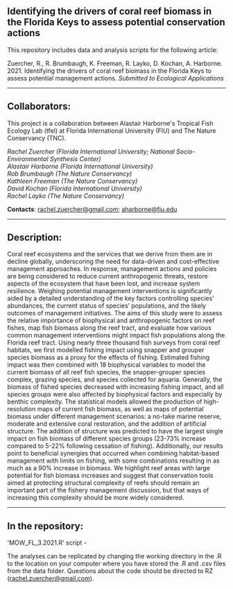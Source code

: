 ## Identifying the drivers of coral reef biomass in the Florida Keys to assess potential conservation actions

This repository includes data and analysis scripts for the following article:

Zuercher, R., R. Brumbaugh, K. Freeman, R. Layko, D. Kochan, A. Harborne. 2021. Identifying the drivers of coral reef biomass in the Florida Keys to assess potential management actions. *Submitted to Ecological Applications*

---
## Collaborators:
This project is a collaboration between Alastair Harborne's Tropical Fish Ecology Lab (tfel) at Florida International University (FIU) and The Nature Conservancy (TNC). 

*Rachel Zuercher (Florida International University; National Socio-Environmental Synthesis Center)*    
*Alastair Harborne (Florida International University)*    
*Rob Brumbaugh (The Nature Conservancy)*    
*Kathleen Freeman (The Nature Conservancy)*    
*David Kochan (Florida International University)*     
*Rachel Layko (The Nature Conservancy)*    

**Contacts**: rachel.zuercher@gmail.com; aharborne@fiu.edu

---
## Description:
Coral reef ecosystems and the services that we derive from them are in decline globally, underscoring the need for data-driven and cost-effective management approaches. In response, management actions and policies are being considered to reduce current anthropogenic threats, restore aspects of the ecosystem that have been lost, and increase system resilience. Weighing potential management interventions is significantly aided by a detailed understanding of the key factors controlling species’ abundances, the current status of species’ populations, and the likely outcomes of management initiatives. The aims of this study were to assess the relative importance of biophysical and anthropogenic factors on reef fishes, map fish biomass along the reef tract, and evaluate how various common management interventions might impact fish populations along the Florida reef tract. Using nearly three thousand fish surveys from coral reef habitats, we first modelled fishing impact using snapper and grouper species biomass as a proxy for the effects of fishing. Estimated fishing impact was then combined with 18 biophysical variables to model the current biomass of all reef fish species, the snapper-grouper species complex, grazing species, and species collected for aquaria. Generally, the biomass of fished species decreased with increasing fishing impact, and all species groups were also affected by biophysical factors and especially by benthic complexity. The statistical models allowed the production of high-resolution maps of current fish biomass, as well as maps of potential biomass under different management scenarios: a no-take marine reserve, moderate and extensive coral restoration, and the addition of artificial structure. The addition of structure was predicted to have the largest single impact on fish biomass of different species groups (23-73% increase compared to 5-22% following cessation of fishing). Additionally, our results point to beneficial synergies that occurred when combining habitat-based management with limits on fishing, with some combinations resulting in as much as a 90% increase in biomass. We highlight reef areas with large potential for fish biomass increases and suggest that conservation tools aimed at protecting structural complexity of reefs should remain an important part of the fishery management discussion, but that ways of increasing this complexity should be more widely considered.

--- 
## In the repository:
'MOW_FL_3.2021.R' script - 

The analyses can be replicated by changing the working directory in the .R to the location on your computer where you have stored the .R and .csv files from the data folder. Questions about the code should be directed to RZ (rachel.zuercher@gmail.com).
